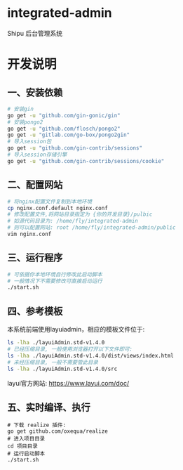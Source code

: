 # integrated-admin

Shipu 后台管理系统

# 开发说明
## 一、安装依赖
```bash
# 安装gin
go get -u "github.com/gin-gonic/gin"
# 安装pongo2
go get -u "github.com/flosch/pongo2"
go get -u "gitlab.com/go-box/pongo2gin"
# 导入session包
go get -u "github.com/gin-contrib/sessions"
# 导入session存储引擎
go get -u "github.com/gin-contrib/sessions/cookie"
```

## 二、配置网站
```bash
# 将nginx配置文件复制到本地环境
cp nginx.conf.default nginx.conf
# 修改配置文件,将网站目录指定为 {你的开发目录}/pulbic
# 如源代码目录为: /home/fly/integrated-admin
# 则可以配置网站: root /home/fly/integrated-admin/public
vim nginx.conf
```

## 三、运行程序
```bash
# 可依据你本地环境自行修改此启动脚本
# 一般情况下不需要修改可直接启动运行
./start.sh
```

## 四、参考模板
本系统前端使用layuiadmin，相应的模板文件位于: 
```bash
ls -lha ./layuiAdmin.std-v1.4.0
# 已经压缩目录, 一般使用浏览器打开以下文件即可: 
ls -lha ./layuiAdmin.std-v1.4.0/dist/views/index.html
# 未经压缩目录, 一般不需要管此目录
ls -lha ./layuiAdmin.std-v1.4.0/src
```
layui官方网站: https://www.layui.com/doc/

## 五、实时编译、执行
```
# 下载 realize 插件: 
go get github.com/oxequa/realize
# 进入项目目录
cd 项目目录
# 运行启动脚本
./start.sh
```

